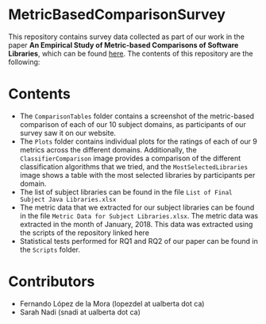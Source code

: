 # MetricBasedComparisonSurvey

This repository contains survey data collected as part of our work in the paper **An Empirical Study of Metric-based Comparisons of Software Libraries**, which can be found [here](https://dl.dropboxusercontent.com/s/v5hdbnywsycvt1q/LopezDeLaMoraPROMISE18.pdf). The contents of this repository are the following:

# Contents
- The `ComparisonTables` folder contains a screenshot of the metric-based comparison of each of our 10 subject domains, as participants of our survey saw it on our website.
- The `Plots` folder contains individual plots for the ratings of each of our 9 metrics across the different domains. Additionally, the `ClassifierComparison` image provides a comparison of the different classification algorithms that we tried, and the `MostSelectedLibraries` image shows a table with the most selected libraries by participants per domain.
- The list of subject libraries can be found in the file `List of Final Subject Java Libraries.xlsx`
- The metric data that we extracted for our subject libraries can be found in the file `Metric Data for Subject Libraries.xlsx`. The metric data was extracted in the month of January, 2018. This data was extracted using the scripts of the repository linked here
- Statistical tests performed for RQ1 and RQ2 of our paper can be found in the `Scripts` folder.

# Contributors
- Fernando López de la Mora (lopezdel at ualberta dot ca)
- Sarah Nadi (snadi at ualberta dot ca)
